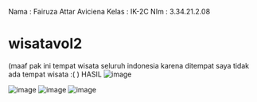 Nama : Fairuza Attar Aviciena
Kelas : IK-2C
NIm : 3.34.21.2.08

# wisatavol2
(maaf pak ini tempat wisata seluruh indonesia karena ditempat saya tidak ada tempat wisata :( )
HASIL 
![image](https://user-images.githubusercontent.com/116175003/212165188-af6bd914-9a7f-4dbf-a6d3-000d9ac3b2ec.png)

![image](https://user-images.githubusercontent.com/116175003/212164417-f99115c4-ce16-4c73-93ac-53177651795f.png)
![image](https://user-images.githubusercontent.com/116175003/212165298-4aa5c582-43dd-4dea-9aab-045527a6dd35.png)
![image](https://user-images.githubusercontent.com/116175003/212165331-684124d6-048a-4fe0-b36a-f695e763e108.png)


